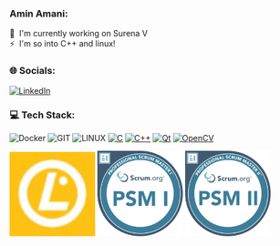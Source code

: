###  Amin Amani:

🚀  I'm currently working on Surena V <br>
⚡  I'm so into C++ and linux!

### 🌐 Socials:
[![LinkedIn](https://img.shields.io/badge/LinkedIn-%230077B5.svg?logo=linkedin&logoColor=white)]([https://linkedin.com/in/kalagar](https://www.linkedin.com/in/amin-amani)) 

### 💻 Tech Stack:

![Docker](https://img.shields.io/badge/docker-%230db7ed.svg?style=for-the-badge&logo=docker&logoColor=white)  ![GIT](https://img.shields.io/badge/Git-fc6d26?style=for-the-badge&logo=git&logoColor=white) ![LINUX](https://img.shields.io/badge/Linux-FCC624?style=for-the-badge&logo=linux&logoColor=black)
[![C](https://img.shields.io/badge/C-00599C?style=for-the-badge&logo=c&logoColor=white)]()
[![C++](https://img.shields.io/badge/C%2B%2B-00599C?style=for-the-badge&logo=c%2B%2B&logoColor=white)]()
[![Qt](https://img.shields.io/badge/Qt-41CD52?style=for-the-badge&logo=qt&logoColor=white)]()
[![OpenCV](https://img.shields.io/badge/OpenCV-27338e?style=for-the-badge&logo=OpenCV&logoColor=white)]()


<img src="https://github.com/amin-amani/amin-amani/blob/main/badges/LPI_logo.png" alt="PSM ||" width="150"/> <img src="https://github.com/amin-amani/amin-amani/blob/main/badges/psm1.svg" alt="PSM |" width="150"/> <img src="https://github.com/amin-amani/amin-amani/blob/main/badges/psm2.svg" alt="PSM ||" width="150"/>

